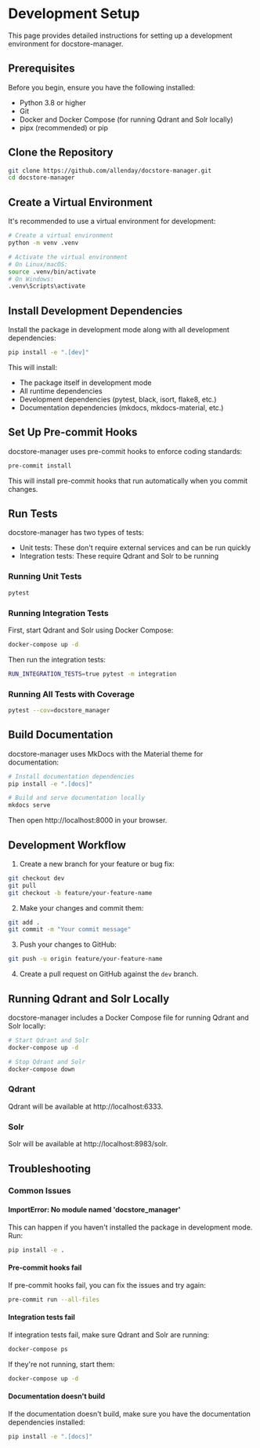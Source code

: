 # Development Setup

This page provides detailed instructions for setting up a development environment for docstore-manager.

## Prerequisites

Before you begin, ensure you have the following installed:

- Python 3.8 or higher
- Git
- Docker and Docker Compose (for running Qdrant and Solr locally)
- pipx (recommended) or pip

## Clone the Repository

```bash
git clone https://github.com/allenday/docstore-manager.git
cd docstore-manager
```

## Create a Virtual Environment

It's recommended to use a virtual environment for development:

```bash
# Create a virtual environment
python -m venv .venv

# Activate the virtual environment
# On Linux/macOS:
source .venv/bin/activate
# On Windows:
.venv\Scripts\activate
```

## Install Development Dependencies

Install the package in development mode along with all development dependencies:

```bash
pip install -e ".[dev]"
```

This will install:

- The package itself in development mode
- All runtime dependencies
- Development dependencies (pytest, black, isort, flake8, etc.)
- Documentation dependencies (mkdocs, mkdocs-material, etc.)

## Set Up Pre-commit Hooks

docstore-manager uses pre-commit hooks to enforce coding standards:

```bash
pre-commit install
```

This will install pre-commit hooks that run automatically when you commit changes.

## Run Tests

docstore-manager has two types of tests:

- Unit tests: These don't require external services and can be run quickly
- Integration tests: These require Qdrant and Solr to be running

### Running Unit Tests

```bash
pytest
```

### Running Integration Tests

First, start Qdrant and Solr using Docker Compose:

```bash
docker-compose up -d
```

Then run the integration tests:

```bash
RUN_INTEGRATION_TESTS=true pytest -m integration
```

### Running All Tests with Coverage

```bash
pytest --cov=docstore_manager
```

## Build Documentation

docstore-manager uses MkDocs with the Material theme for documentation:

```bash
# Install documentation dependencies
pip install -e ".[docs]"

# Build and serve documentation locally
mkdocs serve
```

Then open http://localhost:8000 in your browser.

## Development Workflow

1. Create a new branch for your feature or bug fix:

```bash
git checkout dev
git pull
git checkout -b feature/your-feature-name
```

2. Make your changes and commit them:

```bash
git add .
git commit -m "Your commit message"
```

3. Push your changes to GitHub:

```bash
git push -u origin feature/your-feature-name
```

4. Create a pull request on GitHub against the `dev` branch.

## Running Qdrant and Solr Locally

docstore-manager includes a Docker Compose file for running Qdrant and Solr locally:

```bash
# Start Qdrant and Solr
docker-compose up -d

# Stop Qdrant and Solr
docker-compose down
```

### Qdrant

Qdrant will be available at http://localhost:6333.

### Solr

Solr will be available at http://localhost:8983/solr.

## Troubleshooting

### Common Issues

#### ImportError: No module named 'docstore_manager'

This can happen if you haven't installed the package in development mode. Run:

```bash
pip install -e .
```

#### Pre-commit hooks fail

If pre-commit hooks fail, you can fix the issues and try again:

```bash
pre-commit run --all-files
```

#### Integration tests fail

If integration tests fail, make sure Qdrant and Solr are running:

```bash
docker-compose ps
```

If they're not running, start them:

```bash
docker-compose up -d
```

#### Documentation doesn't build

If the documentation doesn't build, make sure you have the documentation dependencies installed:

```bash
pip install -e ".[docs]"
```
